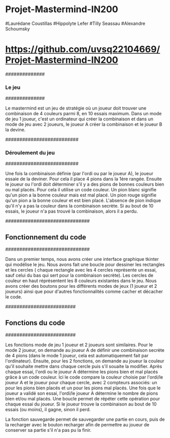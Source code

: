 # Projet-Mastermind-IN200
#Laurédane Coustillas
#Hippolyte Lefer
#Tilly Seassau
#Alexandre Schoumsky 
# https://github.com/uvsq22104669/Projet-Mastermind-IN200

############## 
### Le jeu
##############

Le mastermind est un jeu de stratégie où un joueur doit trouver une combinaison de 4 couleurs parmi 8, en 10 essais maximum. 
Dans un mode de jeu 1 joueur, c'est un ordinateur qui créer la combinaison et dans un mode de jeu avec 2 joueurs, le joueur A créer la combinaison et le joueur B la devine.

##########################
### Déroulement du jeu
##########################

Une fois la combinaison définie (par l'ordi ou par le joueur A), le joueur essaie de la deviner. Pour cela il place 4 pions dans la 1ère rangée.
Ensuite le joueur ou l'ordi doit déterminer s'il y a des pions de bonnes couleurs bien ou mal placés. Pour cela il utilise un code couleur. 
Un pion blanc signifie qu'un pion a la bonne couleur mais est mal placé. Un pion rouge signifie qu'un pion a la bonne couleur et est bien placé. 
L'absence de pion indique qu'il n'y a pas la couleur dans la combinaison secrète. Si au bout de 10 essais, le joueur n'a pas trouvé la combinaison, alors il a perdu.

##############################
## Fonctionnement du code
##############################

Dans un premier temps, nous avons créer une interface graphique tkinter qui modélise le jeu.
Nous avons fait une boucle pour dessiner les rectangles et les cercles ( chaque rectangle avec les 4 cercles représente un essai, sauf celui du bas qui sert pour la combinaison secrète). 
Les cercles de couleur en haut réprésentent les 8 couleurs existantes dans le jeu.
Nous avons créer des boutons pour les différents modes de jeux (1 joueur et 2 joueurs) ainsi que pour d'autres fonctionnalités comme cacher et décacher le code.

#########################
## Fonctions du code
#########################

Les fonctions mode de jeu 1 joueur et 2 joueurs sont similaires. Pour le mode 2 joueur, on demande au joueur A de définir une combinaison secrète de 4 pions (dans le mode 1 joueur, cela est automatiquement fait par l'ordinateur).
Ensuite, pour les 2 fonctions, on demande au joueur la couleur qu'il souhaite mettre dans chaque cercle puis s'il souaite la modifier.
Après chaque essai, l'ordi ou le joueur A détermine les pions bien et mal placés grâce à un code couleur.
Ici le code compare la couleur choisie par l'ordi/le joueur A et le joueur pour chaque cercle, avec 2 compteurs associés:
un pour les pions bien placés et un pour les pions mal placés. Une fois que le joueur a validé son essai, l'ordi/le joueur A détermine le nombre de pions bien et/ou mal placés. Une boucle permet de répéter cette opération pour chaque essai du joueur.
Si le joueur trouve la combinaison au bout de 10 essais (ou moins), il gagne, sinon il perd.

La fonction sauvegarde permet de sauvegarder une partie en cours, puis de la recharger avec le bouton recharger afin de permettre au joueur de conserver sa partie s'il n'a pas pu la finir.
